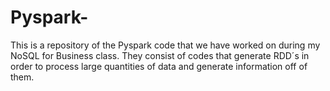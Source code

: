 # Pyspark-
This is a repository of the Pyspark code that we have worked on during my NoSQL for Business class. They consist of codes that generate RDD´s in order to process large quantities of data and generate information off of them. 
